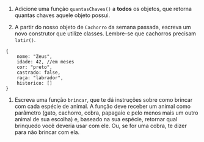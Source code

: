 1. Adicione uma função `quantasChaves()` a **todos** os objetos, que retorna quantas chaves aquele objeto possui.

2. A partir do nosso objeto de `Cachorro` da semana passada, escreva um novo construtor que utilize classes. Lembre-se que cachorros precisam `latir()`.
```
{
    nome: "Zeus",
    idade: 42, //em meses
    cor: "preto",
    castrado: false,
    raça: "labrador",
    historico: []
}
```

1. Escreva uma função `brincar`, que te dá instruções sobre como brincar com cada espécie de animal. A função deve receber um animal como parâmetro (gato, cachorro, cobra, papagaio e pelo menos mais um outro animal de sua escolha) e, baseado na sua espécie, retornar qual brinquedo você deveria usar com ele. Ou, se for uma cobra, te dizer para não brincar com ela.